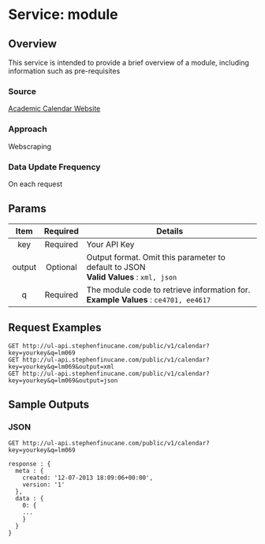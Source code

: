 # Service: module #

## Overview ##
This service is intended to provide a brief overview of a module, including 
information such as pre-requisites

### Source ###
[Academic Calendar Website][cr_src]

[cr_src]: http://www2.ul.ie/web/WWW/Services/Academic_Calendar "UL Academic Calendar Website"

### Approach ###
Webscraping

### Data Update Frequency ###
On each request

## Params ##

Item    | Required  | Details
:------:|:---------:|----------------------------------------------------------
key     | Required  | Your API Key
output  | Optional  | Output format. Omit this parameter to default to JSON <br> **Valid Values** : `xml, json`
q       | Required  | The module code to retrieve information for. <br> **Example Values** : `ce4701, ee4617`

## Request Examples ##

~~~~~~~~~~~~~
GET http://ul-api.stephenfinucane.com/public/v1/calendar?key=yourkey&q=lm069
GET http://ul-api.stephenfinucane.com/public/v1/calendar?key=yourkey&q=lm069&output=xml
GET http://ul-api.stephenfinucane.com/public/v1/calendar?key=yourkey&q=lm069&output=json
~~~~~~~~~~~~~

## Sample Outputs ##
### JSON ###

~~~~~~~~~~~~~
GET http://ul-api.stephenfinucane.com/public/v1/calendar?key=yourkey&q=lm069
~~~~~~~~~~~~~

~~~~~~~~~~~~~{.json}
response : {
  meta : {
    created: '12-07-2013 18:09:06+00:00',
    version: '1'
  },
  data : {
    0: {
    ...
    }
  }
}
~~~~~~~~~~~~~